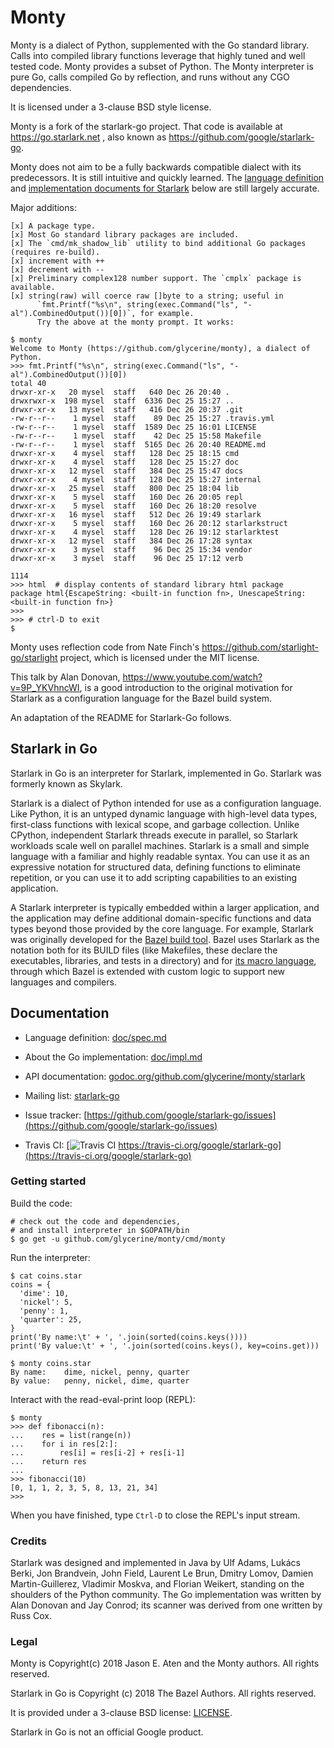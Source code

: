 # Monty

Monty is a dialect of Python, supplemented with the Go standard
library. Calls into compiled library functions leverage that highly
tuned and well tested code. Monty provides a subset of Python.
The Monty interpreter is pure Go, calls compiled Go by reflection,
and runs without any CGO dependencies.

It is licensed under a 3-clause BSD style license.

Monty is a fork of the starlark-go project.
That code is available at https://go.starlark.net ,
also known as https://github.com/google/starlark-go.

Monty does not aim to be a fully backwards compatible dialect
with its predecessors. It is still intuitive and
quickly learned. The [language definition](https://github.com/glycerine/monty/blob/master/doc/spec.md)
and [implementation documents for Starlark](https://github.com/glycerine/monty/blob/master/doc/impl.md)
below are still largely accurate.

Major additions:

~~~
[x] A package type.
[x] Most Go standard library packages are included.
[x] The `cmd/mk_shadow_lib` utility to bind additional Go packages (requires re-build).
[x] increment with ++
[x] decrement with --
[x] Preliminary complex128 number support. The `cmplx` package is available.
[x] string(raw) will coerce raw []byte to a string; useful in
      `fmt.Printf("%s\n", string(exec.Command("ls", "-al").CombinedOutput())[0])`, for example.
      Try the above at the monty prompt. It works:

$ monty
Welcome to Monty (https://github.com/glycerine/monty), a dialect of Python.
>>> fmt.Printf("%s\n", string(exec.Command("ls", "-al").CombinedOutput())[0])
total 40
drwxr-xr-x   20 mysel  staff   640 Dec 26 20:40 .
drwxrwxr-x  198 mysel  staff  6336 Dec 25 15:27 ..
drwxr-xr-x   13 mysel  staff   416 Dec 26 20:37 .git
-rw-r--r--    1 mysel  staff    89 Dec 25 15:27 .travis.yml
-rw-r--r--    1 mysel  staff  1589 Dec 25 16:01 LICENSE
-rw-r--r--    1 mysel  staff    42 Dec 25 15:58 Makefile
-rw-r--r--    1 mysel  staff  5165 Dec 26 20:40 README.md
drwxr-xr-x    4 mysel  staff   128 Dec 25 18:15 cmd
drwxr-xr-x    4 mysel  staff   128 Dec 25 15:27 doc
drwxr-xr-x   12 mysel  staff   384 Dec 25 15:47 docs
drwxr-xr-x    4 mysel  staff   128 Dec 25 15:27 internal
drwxr-xr-x   25 mysel  staff   800 Dec 25 18:04 lib
drwxr-xr-x    5 mysel  staff   160 Dec 26 20:05 repl
drwxr-xr-x    5 mysel  staff   160 Dec 26 18:20 resolve
drwxr-xr-x   16 mysel  staff   512 Dec 26 19:49 starlark
drwxr-xr-x    5 mysel  staff   160 Dec 26 20:12 starlarkstruct
drwxr-xr-x    4 mysel  staff   128 Dec 26 19:12 starlarktest
drwxr-xr-x   12 mysel  staff   384 Dec 26 17:28 syntax
drwxr-xr-x    3 mysel  staff    96 Dec 25 15:34 vendor
drwxr-xr-x    3 mysel  staff    96 Dec 25 17:12 verb

1114
>>> html  # display contents of standard library html package
package html{EscapeString: <built-in function fn>, UnescapeString: <built-in function fn>}
>>>
>>> # ctrl-D to exit
$
~~~

Monty uses reflection code from Nate Finch's https://github.com/starlight-go/starlight
project, which is licensed under the MIT license.

This talk by Alan Donovan, https://www.youtube.com/watch?v=9P_YKVhncWI, is a good
introduction to the original motivation for Starlark as a configuration
language for the Bazel build system.

An adaptation of the README for Starlark-Go follows.

## Starlark in Go

Starlark in Go is an interpreter for Starlark, implemented in Go.
Starlark was formerly known as Skylark.

Starlark is a dialect of Python intended for use as a configuration language.
Like Python, it is an untyped dynamic language with high-level data
types, first-class functions with lexical scope, and garbage collection.
Unlike CPython, independent Starlark threads execute in parallel, so
Starlark workloads scale well on parallel machines.
Starlark is a small and simple language with a familiar and highly
readable syntax. You can use it as an expressive notation for
structured data, defining functions to eliminate repetition, or you
can use it to add scripting capabilities to an existing application.

A Starlark interpreter is typically embedded within a larger
application, and the application may define additional domain-specific
functions and data types beyond those provided by the core language.
For example, Starlark was originally developed for the
[Bazel build tool](https://bazel.build).
Bazel uses Starlark as the notation both for its BUILD files (like
Makefiles, these declare the executables, libraries, and tests in a
directory) and for [its macro
language](https://docs.bazel.build/versions/master/skylark/language.html),
through which Bazel is extended with custom logic to support new
languages and compilers.


## Documentation

* Language definition: [doc/spec.md](doc/spec.md)

* About the Go implementation: [doc/impl.md](doc/impl.md)

* API documentation: [godoc.org/github.com/glycerine/monty/starlark](https://godoc.org/github.com/glycerine/monty/starlark)

* Mailing list: [starlark-go](https://groups.google.com/forum/#!forum/starlark-go)

* Issue tracker: [https://github.com/google/starlark-go/issues](https://github.com/google/starlark-go/issues)

* Travis CI: [![Travis CI](https://travis-ci.org/google/starlark-go.svg) https://travis-ci.org/google/starlark-go](https://travis-ci.org/google/starlark-go)

### Getting started

Build the code:

```shell
# check out the code and dependencies,
# and install interpreter in $GOPATH/bin
$ go get -u github.com/glycerine/monty/cmd/monty
```

Run the interpreter:

```
$ cat coins.star
coins = {
  'dime': 10,
  'nickel': 5,
  'penny': 1,
  'quarter': 25,
}
print('By name:\t' + ', '.join(sorted(coins.keys())))
print('By value:\t' + ', '.join(sorted(coins.keys(), key=coins.get)))

$ monty coins.star
By name:	dime, nickel, penny, quarter
By value:	penny, nickel, dime, quarter
```

Interact with the read-eval-print loop (REPL):

```
$ monty
>>> def fibonacci(n):
...    res = list(range(n))
...    for i in res[2:]:
...        res[i] = res[i-2] + res[i-1]
...    return res
...
>>> fibonacci(10)
[0, 1, 1, 2, 3, 5, 8, 13, 21, 34]
>>>
```

When you have finished, type `Ctrl-D` to close the REPL's input stream. 


### Credits

Starlark was designed and implemented in Java by
Ulf Adams,
Lukács Berki,
Jon Brandvein,
John Field,
Laurent Le Brun,
Dmitry Lomov,
Damien Martin-Guillerez,
Vladimir Moskva, and
Florian Weikert,
standing on the shoulders of the Python community.
The Go implementation was written by Alan Donovan and Jay Conrod;
its scanner was derived from one written by Russ Cox.

### Legal

Monty is Copyright(c) 2018 Jason E. Aten and the Monty authors.
All rights reserved.

Starlark in Go is Copyright (c) 2018 The Bazel Authors.
All rights reserved.

It is provided under a 3-clause BSD license:
[LICENSE](https://github.com/glycerine/monty/blob/master/LICENSE).

Starlark in Go is not an official Google product.
